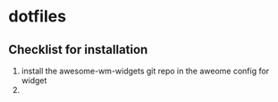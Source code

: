 # dotfiles

## Checklist for installation

1. install the awesome-wm-widgets git repo in the aweome config for widget
2.
